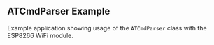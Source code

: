 ## ATCmdParser Example ##

Example application showing usage of the `ATCmdParser` class with the ESP8266 WiFi module.
